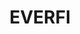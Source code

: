 ---
facebook: https://facebook.com/everfi
instagram: https://instagram.com/everfi
linkedin: https://linkedin.com/company/everfi
logohandle: everfi
sort: everfi
title: EVERFI
twitter: https://x.com/EverFi
website: https://www.everfi.com/
youtube: https://youtube.com/channel/UC1k6mv5ZQlj_wLrxC1MkOSg
---